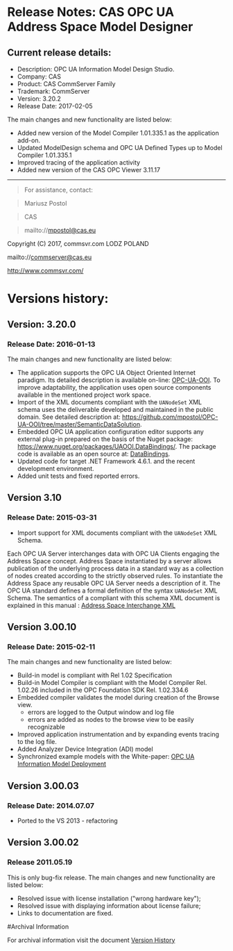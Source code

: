 ﻿
# Release Notes: CAS OPC UA Address Space Model Designer

## Current release details:

* Description:   OPC UA Information Model Design Studio.
* Company:       CAS
* Product:       CAS CommServer Family
* Trademark:     CommServer
* Version:       3.20.2
* Release Date:  2017-02-05

The main changes and new functionality are listed below:

- Added new version of the Model Compiler 1.01.335.1 as the application add-on.
- Updated ModelDesign schema and OPC UA Defined Types up to Model Compiler 1.01.335.1
- Improved tracing of the application activity
- Added new version of the CAS OPC Viewer 3.11.17

____________________________________________________________________________________________
> For assistance, contact:

> Mariusz Postol

> CAS

> mailto://mpostol@cas.eu

Copyright (C) 2017, commsvr.com LODZ POLAND

mailto://commserver@cas.eu

http://www.commsvr.com/


# Versions history:

## Version: 3.20.0 
### Release Date:  2016-01-13

The main changes and new functionality are listed below:

* The application supports the OPC UA Object Oriented Internet paradigm. Its detailed description is available on-line: [OPC-UA-OOI](https://github.com/mpostol/OPC-UA-OOI). To improve adaptability, the application uses open source components available in the mentioned project work space.
* Import of the XML documents compliant with the `UANodeSet` XML schema uses the deliverable developed and maintained in the public domain. See detailed description at: https://github.com/mpostol/OPC-UA-OOI/tree/master/SemanticDataSolution.
* Embedded OPC UA application configuration editor supports any external plug-in prepared on the basis of the Nuget package: https://www.nuget.org/packages/UAOOI.DataBindings/. 
    The package code is available as an open source at: [DataBindings](https://www.nuget.org/packages/UAOOI.DataBindings/).
* Updated code for target .NET Framework 4.6.1. and the recent development environment.
* Added unit tests and fixed reported errors.

## Version 3.10
### Release Date: 2015-03-31

* Import support for XML documents compliant with the `UANodeSet` XML Schema.

Each OPC UA Server interchanges data with OPC UA Clients engaging the Address Space concept. Address 
Space instantiated by a server allows publication of the underlying process data in a standard way 
as a collection of nodes created according to the strictly observed rules. To instantiate the Address 
Space any reusable OPC UA Server needs a description of it. The OPC UA standard defines a formal 
definition of the syntax `UANodeSet` XML Schema. The semantics of a compliant with this schema XML 
document is explained in this manual : [Address Space Interchange XML](http://www.cas.internetdsl.pl/commserver/P_DowloadCenter/P_Publications/P-15010101-AddressSpaceInterchangeXML.pdf)

## Version 3.00.10
### Release Date: 2015-02-11

The main changes and new functionality are listed below:

 - Build-in model is compliant with Rel 1.02 Specification
 - Build-in Model Compiler is compliant with the Model Compiler Rel. 1.02.26 included in the OPC Foundation SDK Rel. 1.02.334.6
 - Embedded compiler validates the model during creation of the Browse view.
	* errors are logged to the Output window and log file
	* errors are added as nodes to the browse view to be easily recognizable
 - Improved application instrumentation and by expanding events tracing to the log file.
 - Added Analyzer Device Integration (ADI) model
 - Synchronized example models with the White-paper: [OPC UA Information Model Deployment](http://www.commsvr.com/DownloadCenter/Publications/OPCUAInformationModelDeployment/tabid/563/language/en-US/Default.aspx)
 
## Version 3.00.03 
### Release Date: 2014.07.07

- Ported to the VS 2013 - refactoring 

## Version 3.00.02
### Release 2011.05.19

This is only bug-fix release. The main changes and new functionality are listed below:

- Resolved issue with license installation ("wrong hardware key");
- Resolved issue with displaying information about license failure;
- Links to documentation are fixed.

#Archival Information

For archival information visit the document [Version History](http://www.commsvr.com/OPC-Help/Index.aspx?topic=html/ada1af70-e1ba-49df-8d0a-8ddc87a0f287.htm)




